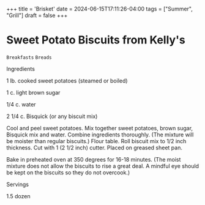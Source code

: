 +++
title = 'Brisket'
date = 2024-06-15T17:11:26-04:00
tags = ["Summer", "Grill"]
draft = false
+++
# Sweet Potato Biscuits from Kelly's

`Breakfasts` `Breads`

 

  Ingredients  

  1 lb. cooked sweet potatoes (steamed or boiled)

1 c. light brown sugar

1/4 c. water

2 1/4 c. Bisquick (or any biscuit mix)

Cool and peel sweet potatoes. Mix together sweet potatoes, brown sugar, Bisquick mix and water. Combine ingredients thoroughly. (The mixture will be moister than regular biscuits.) Flour table. Roll biscuit mix to 1/2 inch thickness. Cut with 1 (2 1/2 inch) cutter. Placed on greased sheet pan.

Bake in preheated oven at 350 degrees for 16-18 minutes. (The moist mixture does not allow the biscuits to rise a great deal. A mindful eye should be kept on the biscuits so they do not overcook.)  

   Servings  

  1.5 dozen  

 

